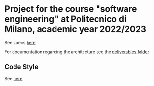 # Project for the course "software engineering" at Politecnico di Milano, academic year 2022/2023

See specs [here](docs/Requisiti.pdf)

For documentation regarding the architecture see the [deliverables folder](deliverables)

## Code Style

See [here](CODE_STYLE.md)
